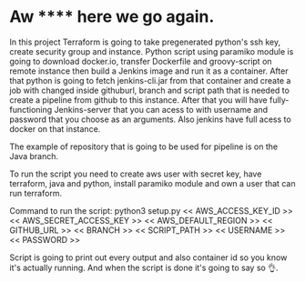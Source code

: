 # Aw **** here we go again.
  In this project Terraform is going to take pregenerated python's ssh key, create security group and instance. Python script using paramiko module is going to download docker.io, transfer Dockerfile and groovy-script on remote instance then build a Jenkins image and run it as a container. After that python is going to fetch jenkins-cli.jar from that container and create a job with changed inside githuburl, branch and script path that is needed to create a pipeline from github to this instance. After that you will have fully-functioning Jenkins-server that you can acess to with username and password that you choose as an arguments. Also jenkins have full acess to docker on that instance.

The example of repository that is going to be used for pipeline is on the Java branch.

To run the script you need to create aws user with secret key, have terraform, java and python, install paramiko module and own a user that can run terraform.

Command to run the script: python3 setup.py << AWS_ACCESS_KEY_ID >> << AWS_SECRET_ACCESS_KEY >> << AWS_DEFAULT_REGION >> << GITHUB_URL >>
<< BRANCH >> << SCRIPT_PATH >> << USERNAME >> << PASSWORD >>

Script is going to print out every output and also container id so you know it's actually running. And when the script is done it's going to say so 👌.
